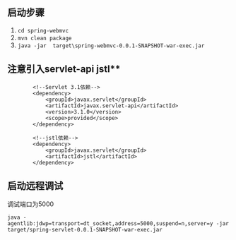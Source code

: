 
## 启动步骤
1. `cd spring-webmvc`
1. `mvn clean package`
2. `java -jar  target\spring-webmvc-0.0.1-SNAPSHOT-war-exec.jar`


## 注意引入servlet-api jstl**
```
        <!--Servlet 3.1依赖-->
        <dependency>
            <groupId>javax.servlet</groupId>
            <artifactId>javax.servlet-api</artifactId>
            <version>3.1.0</version>
            <scope>provided</scope>
        </dependency>

        <!--jstl依赖-->
        <dependency>
            <groupId>javax.servlet</groupId>
            <artifactId>jstl</artifactId>
        </dependency>
```

## 启动远程调试

调试端口为5000
```
java -agentlib:jdwp=transport=dt_socket,address=5000,suspend=n,server=y -jar  target/spring-servlet-0.0.1-SNAPSHOT-war-exec.jar
```